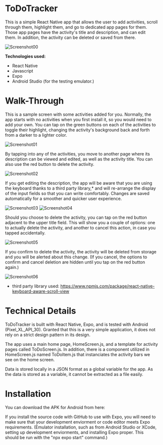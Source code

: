 # ToDoTracker
This is a simple React Native app that allows the user to add activities, scroll through them, highlight them, and go to dedicated app pages for them. Those app pages have the activity's title and description, and can edit them. In addition, the activity can be deleted or saved from there.

![Screenshot00](https://github.com/FernandoArjona/ToDoTracker/blob/master/readme-images/Screenshot00.png)

**Technologies used:**
* React Native
* Javascript
* Expo
* Android Studio (for the testing emulator.)


# Walk-Through
This is a sample screen with some activities added for you. Normally, the app starts with no activities when you first install it, so you would need to add your own. You can tap on the green buttons on each of the activities to toggle their highlight, changing the activity's background back and forth from a darker to a lighter color.

![Screenshot01](https://github.com/FernandoArjona/ToDoTracker/blob/master/readme-images/Screenshot01.png)

By tapping into any of the activities, you move to another page where its description can be viewed and edited, as well as the activity title. You can also use the red button to delete the activity.

![Screenshot02](https://github.com/FernandoArjona/ToDoTracker/blob/master/readme-images/Screenshot02.png)

If you get editing the description, the app will be aware that you are using the keyboard thanks to a third party library,* and will re-arrange the display of the input fields so that you can write comfortably. Changes are saved automatically for a smoother and quicker user experience.

![Screenshot03](https://github.com/FernandoArjona/ToDoTracker/blob/master/readme-images/Screenshot03.png)
![Screenshot04](https://github.com/FernandoArjona/ToDoTracker/blob/master/readme-images/Screenshot04.png)

Should you choose to delete the activity, you can tap on the red button adjacent to the upper title field. This will show you a couple of options: one to actually delete the activity, and another to cancel this action, in case you tapped accidentally.

![Screenshot05](https://github.com/FernandoArjona/ToDoTracker/blob/master/readme-images/Screenshot05.png)

If you confirm to delete the activity, the activity will be deleted from storage and you will be alerted about this change. (If you cancel, the options to confirm and cancel deletion are hidden until you tap on the red button again.)

![Screenshot06](https://github.com/FernandoArjona/ToDoTracker/blob/master/readme-images/Screenshot06.png)

* third party library used: https://www.npmjs.com/package/react-native-keyboard-aware-scroll-view

# Technical Details

ToDoTracker is built with React Native, Expo, and is tested with Android (Pixel_XL_API_30). Granted that this is a very simple application, it does not rely on a strict design pattern in its design.

The app uses a main home page, HomeScreen.js, and a template for activity pages called ToDoScreen.js. In addition, there is a component utilized in HomeScreen.js named ToDoItem.js that instanciates the activity bars we see on the home screen. 

Data is stored locally in a JSON format as a global variable for the app. As the data is stored as a variable, it cannot be extracted as a file easily.

# Installation
You can download the APK for Android from here:

If you install the source code with GitHub to use with Expo, you will need to make sure that your development enviorment or code editor meets Expo requirements. (Emulator installation, such as from Android Studio or XCode, setting up development enviorments, and installing Expo proper. This should be run with the "npx expo start" command.)
